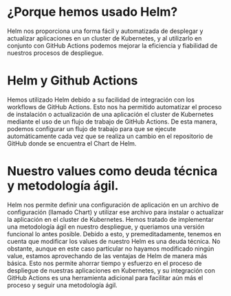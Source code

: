 # ¿Porque hemos usado Helm?

Helm nos proporciona una forma fácil y automatizada de desplegar y actualizar aplicaciones en un cluster de Kubernetes, y al utilizarlo en conjunto con GitHub Actions podemos mejorar la eficiencia y fiabilidad de nuestros procesos de despliegue.

# Helm y Github Actions

Hemos utilizado Helm debido a su facilidad de integración con los workflows de GitHub Actions. Esto nos ha permitido automatizar el proceso de instalación o actualización de una aplicación el cluster de Kubernetes mediante el uso de un flujo de trabajo de GitHub Actions. De esta manera, podemos configurar un flujo de trabajo para que se ejecute automáticamente cada vez que se realiza un cambio en el repositorio de GitHub donde se encuentra el Chart de Helm.

# Nuestro values como deuda técnica y metodología ágil.

Helm nos permite definir una configuración de aplicación en un archivo de configuración (llamado Chart) y utilizar ese archivo para instalar o actualizar la aplicación en el cluster de Kubernetes. 
Hemos tratado de implementar una metodología ágil en nuestro despliegue, y queriamos una versión funcional lo antes posible. Debido a esto, y premeditadamente, tenemos en cuenta que modificar los values de nuestro Helm es una deuda técnica.
No obstante, aunque en este caso particular no hayamos modificado ningún value, estamos aprovechando de las ventajas de Helm de manera más básica. Esto nos permite ahorrar tiempo y esfuerzo en el proceso de despliegue de nuestras aplicaciones en Kubernetes, y su integración con GitHub Actions es una herramienta adicional para facilitar aún más el proceso y seguir una metodología ágil.

